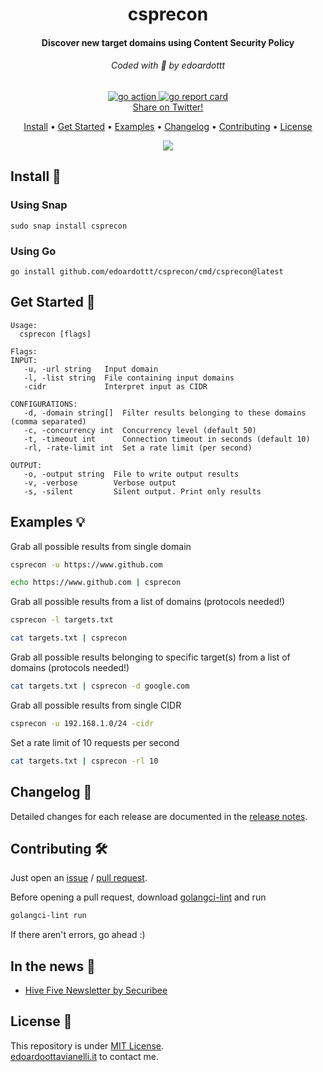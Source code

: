 <h1 align="center">
  csprecon
  <br>
</h1>

<h4 align="center">Discover new target domains using Content Security Policy</h4>

<h6 align="center"> Coded with 💙 by edoardottt </h6>

<p align="center">

  <a href="https://github.com/edoardottt/csprecon/actions">
      <img src="https://github.com/edoardottt/csprecon/actions/workflows/go.yml/badge.svg" alt="go action">
  </a>

  <a href="https://goreportcard.com/report/github.com/edoardottt/csprecon">
      <img src="https://goreportcard.com/badge/github.com/edoardottt/csprecon" alt="go report card">
  </a>

<br>
  <!--Tweet button-->
  <a href="https://twitter.com/intent/tweet?text=csprecon%20-%20Reconnaissance%20tool%20based%20on%20Content%20Security%20Policy%20https%3A%2F%2Fgithub.com%2Fedoardottt%2Fcsprecon%20%23golang%20%23github%20%23linux%20%23infosec%20%23bugbounty" target="_blank">Share on Twitter!
  </a>
</p>

<p align="center">
  <a href="#install-">Install</a> •
  <a href="#get-started-">Get Started</a> •
  <a href="#examples-">Examples</a> •
  <a href="#changelog-">Changelog</a> •
  <a href="#contributing-">Contributing</a> •
  <a href="#license-">License</a>
</p>

<p align="center">
  <img src="https://github.com/edoardottt/images/blob/main/csprecon/csprecon.gif">
</p>
  
Install 📡
----------

### Using Snap

```console
sudo snap install csprecon
```

### Using Go

```console
go install github.com/edoardottt/csprecon/cmd/csprecon@latest
```

Get Started 🎉
----------

```console
Usage:
  csprecon [flags]

Flags:
INPUT:
   -u, -url string   Input domain
   -l, -list string  File containing input domains
   -cidr             Interpret input as CIDR

CONFIGURATIONS:
   -d, -domain string[]  Filter results belonging to these domains (comma separated)
   -c, -concurrency int  Concurrency level (default 50)
   -t, -timeout int      Connection timeout in seconds (default 10)
   -rl, -rate-limit int  Set a rate limit (per second)

OUTPUT:
   -o, -output string  File to write output results
   -v, -verbose        Verbose output
   -s, -silent         Silent output. Print only results
```

Examples 💡
----------

Grab all possible results from single domain

```bash
csprecon -u https://www.github.com
```

```bash
echo https://www.github.com | csprecon
```

Grab all possible results from a list of domains (protocols needed!)

```bash
csprecon -l targets.txt
```

```bash
cat targets.txt | csprecon
```

Grab all possible results belonging to specific target(s) from a list of domains (protocols needed!)

```bash
cat targets.txt | csprecon -d google.com
```

Grab all possible results from single CIDR

```bash
csprecon -u 192.168.1.0/24 -cidr
```

Set a rate limit of 10 requests per second

```bash
cat targets.txt | csprecon -rl 10
```

Changelog 📌
-------

Detailed changes for each release are documented in the [release notes](https://github.com/edoardottt/csprecon/releases).

Contributing 🛠
-------

Just open an [issue](https://github.com/edoardottt/csprecon/issues) / [pull request](https://github.com/edoardottt/csprecon/pulls).

Before opening a pull request, download [golangci-lint](https://golangci-lint.run/usage/install/) and run

```bash
golangci-lint run
```

If there aren't errors, go ahead :)

In the news 📰
-------

- [Hive Five Newsletter by Securibee](https://securib.ee/newsletter/)

License 📝
-------

This repository is under [MIT License](https://github.com/edoardottt/csprecon/blob/main/LICENSE).  
[edoardoottavianelli.it](https://www.edoardoottavianelli.it) to contact me.
